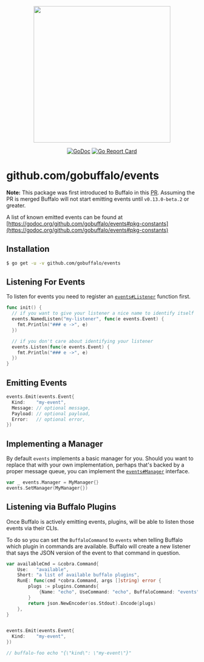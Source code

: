 <p align="center"><img src="https://github.com/gobuffalo/buffalo/blob/master/logo.svg" width="360"></p>

<p align="center">
<a href="https://godoc.org/github.com/gobuffalo/events"><img src="https://godoc.org/github.com/gobuffalo/events?status.svg" alt="GoDoc" /></a>
<a href="https://goreportcard.com/report/github.com/gobuffalo/events"><img src="https://goreportcard.com/badge/github.com/gobuffalo/events" alt="Go Report Card" /></a>
</p>

# github.com/gobuffalo/events

**Note:** This package was first introduced to Buffalo in this [PR](https://github.com/gobuffalo/buffalo/pull/1305). Assuming the PR is merged Buffalo will not start emitting events until `v0.13.0-beta.2` or greater.

A list of known emitted events can be found at [https://godoc.org/github.com/gobuffalo/events#pkg-constants](https://godoc.org/github.com/gobuffalo/events#pkg-constants)

## Installation

```bash
$ go get -u -v github.com/gobuffalo/events
```

## Listening For Events

To listen for events you need to register an [`events#Listener`](https://godoc.org/github.com/gobuffalo/events#Listener) function first.

```go
func init() {
  // if you want to give your listener a nice name to identify itself
  events.NamedListen("my-listener", func(e events.Event) {
    fmt.Println("### e ->", e)
  })

  // if you don't care about identifying your listener
  events.Listen(func(e events.Event) {
    fmt.Println("### e ->", e)
  })
}
```

## Emitting Events

```go
events.Emit(events.Event{
  Kind:    "my-event",
  Message: // optional message,
  Payload: // optional payload,
  Error:   // optional error,
})
```

## Implementing a Manager

By default `events` implements a basic manager for you. Should you want to replace that with your own implementation, perhaps that's backed by a proper message queue, you can implement the [`events#Manager`](https://godoc.org/github.com/gobuffalo/events#Manager) interface.

```go
var _ events.Manager = MyManager{}
events.SetManager(MyManager{})
```

## Listening via Buffalo Plugins

Once Buffalo is actively emitting events, plugins, will be able to listen those events via their CLIs.

To do so you can set the `BuffaloCommand` to `events` when telling Buffalo which plugin in commands are available. Buffalo will create a new listener that says the JSON version of the event to that command in question.

```go
var availableCmd = &cobra.Command{
	Use:   "available",
	Short: "a list of available buffalo plugins",
	RunE: func(cmd *cobra.Command, args []string) error {
		plugs := plugins.Commands{
			{Name: "echo", UseCommand: "echo", BuffaloCommand: "events", Description: echoCmd.Short, Aliases: echoCmd.Aliases},
		}
		return json.NewEncoder(os.Stdout).Encode(plugs)
	},
}


events.Emit(events.Event{
  Kind:    "my-event",
})

// buffalo-foo echo "{\"kind\": \"my-event\"}"
```

